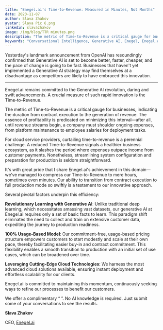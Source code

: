 ```yaml
---
title: "Enegel.ai's Time-to-Revenue: Measured in Minutes, Not Months"
date: 2023-11-07
author: Slava Zhakov
avatar: Slava Pic 6.png
linkedin: slavazhakov
image: /img/blog/TTR minutes.png
description: "The metric of Time-to-Revenue is a critical gauge for businesses, indicating the duration from contract execution to the generation of revenue. The essence of profitability is predicated on minimizing this interval—after all, until revenue streams begin, a company must shoulder ongoing expenses, from platform maintenance to employee salaries for deployment tasks."
keywords: "Conversational Intelligence, Generative AI, Enegel, Enegel.ai, CX, Customer Experience, CX Improvement, Customer Satisfaction, Responsible AI" 
---
```


Yesterday's landmark announcement from OpenAI has resoundingly confirmed that Generative AI is set to become better, faster, cheaper, and the pace of change is going to be fast. Businesses that haven't yet implemented a Generative AI strategy may find themselves at a disadvantage as competitors are likely to have embraced this innovation.

---
<script setup>
import ButtonCTA from '../.vitepress/theme/components/ButtonCTA.vue'
</script>

Enegel.ai remains committed to the Generative AI revolution, daring and swift advancements. A crucial measure of such rapid innovation is the Time-to-Revenue.

The metric of Time-to-Revenue is a critical gauge for businesses, indicating the duration from contract execution to the generation of revenue. The essence of profitability is predicated on minimizing this interval—after all, until revenue streams begin, a company must shoulder ongoing expenses, from platform maintenance to employee salaries for deployment tasks.

For cloud service providers, curtailing time-to-revenue is a perennial challenge. A reduced Time-to-Revenue signals a healthier business ecosystem, as it slashes the period where expenses outpace income from customer payments. Nonetheless, streamlining system configuration and preparation for production is seldom straightforward.

It's with great pride that I share Enegel.ai's achievement in this domain—we've managed to compress our Time-to-Revenue to mere hours, sometimes even minutes. Our ability to transition from contract execution to full production mode so swiftly is a testament to our innovative approach.

Several pivotal factors underpin this efficiency:

**Revolutionary Learning with Generative AI**: Unlike traditional deep learning, which necessitates amassing vast datasets, our generative AI at Enegel.ai requires only a set of basic facts to learn. This paradigm shift eliminates the need to collect and train on extensive customer data, expediting the journey to production readiness.


**100% Usage-Based Model**: Our commitment-free, usage-based pricing structure empowers customers to start modestly and scale at their own pace, thereby facilitating easier buy-in and contract commitment. This flexibility enables a smooth transition to production with an initial set of use cases, which can be broadened over time.


**Leveraging Cutting-Edge Cloud Technologies**: We harness the most advanced cloud solutions available, ensuring instant deployment and effortless scalability for our clients.


Enegel.ai is committed to maintaining this momentum, continuously seeking ways to refine our processes to benefit our customers.

We offer a complimentary “
<ButtonCTA title="Try it Now!" url="https://www.enegel.ai/company/tryit"></ButtonCTA>
”. No AI knowledge is required. Just submit some of your conversations to see the results.


**Slava Zhakov**

CEO, [Enegel.ai](https://www.enegel.ai)